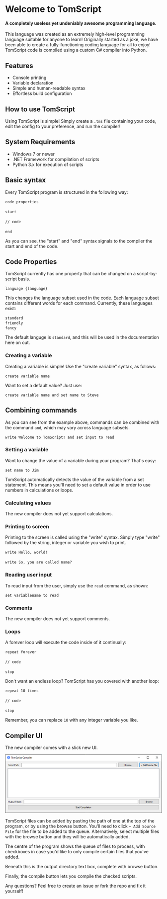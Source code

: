 # Welcome to TomScript
#### A completely useless yet undeniably awesome programming language.

This language was created as an extremely high-level programming language suitable for anyone to learn! Originally started as a joke, we have been able to create a fully-functioning coding language for all to enjoy!
TomScript code is compiled using a custom C# compiler into Python.


## Features

- Console printing
- Variable declaration
- Simple and human-readable syntax
- Effortless build configuration


## How to use TomScript

Using TomScript is simple! Simply create a `.tms` file containing your code, edit the config to your preference, and run the compiler!


## System Requirements

- Windows 7 or newer
- .NET Framework for compilation of scripts
- Python 3.x for execution of scripts


## Basic syntax

Every TomScript program is structured in the following way:
    
    code properties

    start

    // code
    
    end

As you can see, the "start" and "end" syntax signals to the compiler the start and end of the code.

## Code Properties

TomScript currently has one property that can be changed on a script-by-script basis.

    language {language}

This changes the language subset used in the code. Each language subset contains different words for each command.
Currently, these languages exist:

    standard
    friendly
    fancy

The default languge is `standard`, and this will be used in the documentation here on out.

### Creating a variable

Creating a variable is simple! Use the "create variable" syntax, as follows:

    create variable name


Want to set a default value? Just use:

    create variable name and set name to Steve

## Combining commands

As you can see from the example above, commands can be combined with the command `and`, which may vary across language subsets.

    write Welcome to TomScript! and set input to read

### Setting a variable

Want to change the value of a variable during your program? That's easy:

    set name to Jim

TomScript automatically detects the value of the variable from a set statement. This means you'll need to set a default value in order to use numbers in calculations or loops.

### Calculating values

The new compiler does not yet support calculations.

### Printing to screen

Printing to the screen is called using the "write" syntax. Simply type "write" followed by the string, integer or variable you wish to print.

    write Hello, world!

    write So, you are called name?

### Reading user input

To read input from the user, simply use the `read` command, as shown:

    set variablename to read

### Comments

The new compiler does not yet support comments.

### Loops

A forever loop will execute the code inside of it continually:

    repeat forever

    // code

    stop

Don't want an endless loop? TomScript has you covered with another loop:

    repeat 10 times

    // code

    stop

Remember, you can replace `10` with any integer variable you like.

## Compiler UI

The new compiler comes with a slick new UI.

![Compiler UI](img/Compiler.png)

TomScript files can be added by pasting the path of one at the top of the program, or by using the browse button. You'll need to click `+ Add Source File` for the file to be added to the queue. Alternatively, select multiple files with the browse button and they will be automatically added.

The centre of the program shows the queue of files to process, with checkboxes in case you'd like to only compile certain files that you've added.

Beneath this is the output directory text box, complete with browse button.

Finally, the compile button lets you compile the checked scripts.


Any questions? Feel free to create an issue or fork the repo and fix it yourself!
